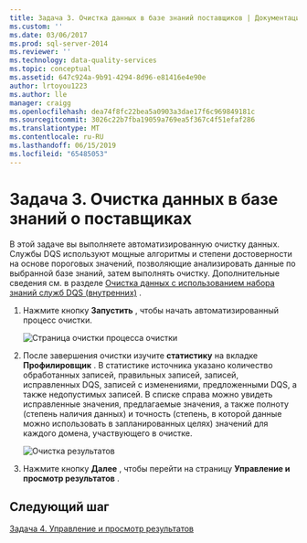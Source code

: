 ```yaml
---
title: Задача 3. Очистка данных в базе знаний поставщиков | Документация Майкрософт
ms.custom: ''
ms.date: 03/06/2017
ms.prod: sql-server-2014
ms.reviewer: ''
ms.technology: data-quality-services
ms.topic: conceptual
ms.assetid: 647c924a-9b91-4294-8d96-e81416e4e90e
author: lrtoyou1223
ms.author: lle
manager: craigg
ms.openlocfilehash: dea74f8fc22bea5a0903a3dae17f6c969849181c
ms.sourcegitcommit: 3026c22b7fba19059a769ea5f367c4f51efaf286
ms.translationtype: MT
ms.contentlocale: ru-RU
ms.lasthandoff: 06/15/2019
ms.locfileid: "65485053"
---
```

# <a name="task-3-cleansing-data-against-the-suppliers-knowledge-base"></a>Задача 3. Очистка данных в базе знаний о поставщиках
  В этой задаче вы выполняете автоматизированную очистку данных. Службы DQS используют мощные алгоритмы и степени достоверности на основе пороговых значений, позволяющие анализировать данные по выбранной базе знаний, затем выполнять очистку. Дополнительные сведения см. в разделе [Очистка данных с использованием набора знаний служб DQS (внутренних)](https://msdn.microsoft.com/library/hh213061.aspx) .  
  
1.  Нажмите кнопку **Запустить** , чтобы начать автоматизированный процесс очистки.  
  
     ![Страница очистки процесса очистки](../../2014/tutorials/media/et-cleansingdataagainstthesupplierkb-01.jpg "страница очистки процесса очистки")  
  
2.  После завершения очистки изучите **статистику** на вкладке **Профилировщик** . В статистике источника указано количество обработанных записей, правильных записей, записей, исправленных DQS, записей с изменениями, предложенными DQS, а также недопустимых записей. В списке справа можно увидеть исправленные значения, предлагаемые значения, а также полноту (степень наличия данных) и точность (степень, в которой данные можно использовать в запланированных целях) значений для каждого домена, участвующего в очистке.  
  
     ![Очистка результатов](../../2014/tutorials/media/et-cleansingdataagainstthesupplierkb-02.jpg "результатов очистки")  
  
3.  Нажмите кнопку **Далее** , чтобы перейти на страницу **Управление и просмотр результатов** .  
  
## <a name="next-step"></a>Следующий шаг  
 [Задача 4. Управление и просмотр результатов](../../2014/tutorials/task-4-manaing-and-viewing-results.md)  
  
  

